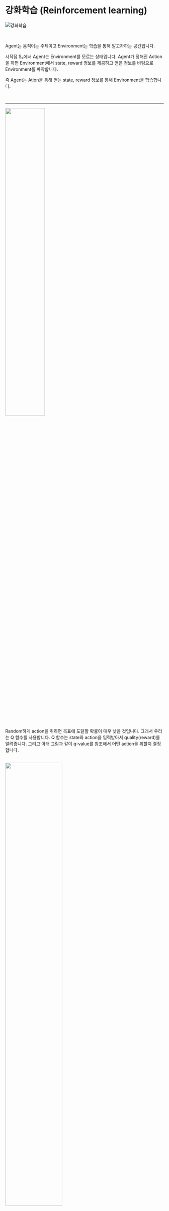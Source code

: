 # 강화학습 (Reinforcement learning)

![강화학습](https://img1.daumcdn.net/thumb/R1280x0/?scode=mtistory2&fname=https%3A%2F%2Fblog.kakaocdn.net%2Fdn%2FBSYLy%2FbtrBiHScI3y%2FBZmggRkeghDSyqomKz55H1%2Fimg.png)

<br>

Agent는 움직이는 주체이고 Environment는 학습을 통해 알고자하는 공간입니다.

시작점 S₀에서 Agent는 Environment를 모르는 상태입니다. 
Agent가 정해진 Action을 하면 Environment에서 state, reward 정보를 제공하고 얻은 정보를 바탕으로  Environment를 파악합니다.

즉 Agent는 Ation을 통해 얻는 state, reward 정보를 통해 Environment을 학습합니다.

<br>

***
 
<img src="https://img1.daumcdn.net/thumb/R1280x0/?scode=mtistory2&fname=https%3A%2F%2Fblog.kakaocdn.net%2Fdn%2FbJUGKr%2FbtrBiroAnvL%2F9EKY4DQW6xO8PtfL6PCpRk%2Fimg.png" width=50%>

<br>

Random하게 action을 취하면 목표에 도달할 확률이 매우 낮을 것입니다. 그래서 우리는 Q 함수를 사용합니다. Q 함수는 state와 action을 입력받아서 quality(reward)를 알려줍니다. 그리고 아래 그림과 같이 q-value를 참조해서 어떤 action을 취할지 결정합니다.

<br>

<img src="https://img1.daumcdn.net/thumb/R1280x0/?scode=mtistory2&fname=https%3A%2F%2Fblog.kakaocdn.net%2Fdn%2FbZtEQr%2FbtrBk8alWRf%2FLhCHTAYdSaTiydR4HuLXh0%2Fimg.png" width="60%">

<br>

<img src="https://img1.daumcdn.net/thumb/R1280x0/?scode=mtistory2&fname=https%3A%2F%2Fblog.kakaocdn.net%2Fdn%2FStr3J%2FbtrBk8nSEet%2FwPISDumuQr9p2m1MIG1cuK%2Fimg.png" width="80%">

<br>

## Table of contents

<a href='#Dummy_Q_learning'>Dummy Q-learning</a><br>
<a href='#Exploit_vs_Exploration'>Exploit vs Exploration</a><br>
<a href='#References'>References</a><br>

<br>

***

<a id='Dummy_Q_learning'></a>

## Dummy Q-learning (table)
>Action을 통해 얻는 보상을 최대화 시키는 알고리즘.  

<br>

<img src="https://img1.daumcdn.net/thumb/R1280x0/?scode=mtistory2&fname=https%3A%2F%2Fblog.kakaocdn.net%2Fdn%2FxDiUx%2FbtrBk8gZbk7%2FM5r1khXxz9tGVyisZLSKKk%2Fimg.png" width="60%">

<br>

> 1. Q-Table의 q-value값을 0으로 초기화합니다.
```python
# Q Table을 모두 0으로 초기화 한다. : 2차원 (number of state, action space) = (16,4)
Q = np.zeros([env.observation_space.n, env.action_space.n])

# entry_point : gym.envs 환경 불러오기
register(
    id='LakeEnv-',
    entry_point='gym.envs.toy_text:FrozenLakeEnv',
    kwargs={'map_name':'4x4', 'is_slippery':False}
)
env = gym.make('LakeEnv-')

state = env.reset() # s₀(시작점)으로 이동
```
<img src="https://img1.daumcdn.net/thumb/R1280x0/?scode=mtistory2&fname=https%3A%2F%2Fblog.kakaocdn.net%2Fdn%2FbIPhBi%2FbtrBlL643Vi%2FumEps7SXkjLn5l7tPRpZmk%2Fimg.png" width="40%">

<br>

> 2. 초기에는 값을 랜덤으로 주고 목표(goal)를 찾기 위해서 여러번의 action을 취합니다. 그리고 목표를 찾았을 때, q-value 값들을 갱신하고 남겨놓음으로써, 다음 에피소드를 진행할 때 목표를 잘 찾을 수 있도록 해줍니다.
```python
for i in range(num_episodes):
        state = env.reset() # state : 0,0부터 시작
        rAll = 0 # tatal reward
        done = False

        action_cnt = 0
        while not done:            
            action = rargmax(q_value[state, :]) #현재 state에서 최대 보상이 있는 action선택

            # Get new state and reward from environment
            new_state, reward, done, _ = env.step(action) # state변경

            # Update Q-Table with new knowledge using learning rate
            q_value[state, action] = reward + np.max(q_value[new_state, :]) #새로운 state에서 방금 행한 행동에 대한 정보 저장.

            state = new_state

```

<img src="https://img1.daumcdn.net/thumb/R1280x0/?scode=mtistory2&fname=https%3A%2F%2Fblog.kakaocdn.net%2Fdn%2F8YVhR%2FbtrBlMETePB%2FkkiWK5nYQtiBScCkN2IKj1%2Fimg.png" width="40%">

<img src="https://img1.daumcdn.net/thumb/R1280x0/?scode=mtistory2&fname=https%3A%2F%2Fblog.kakaocdn.net%2Fdn%2FUDa0q%2FbtrBib0GihO%2FQrplxFBGGmkAs492iyTD8k%2Fimg.png" width="40%">

<img src="https://img1.daumcdn.net/thumb/R1280x0/?scode=mtistory2&fname=https%3A%2F%2Fblog.kakaocdn.net%2Fdn%2FWs654%2FbtrBk8OZL8y%2FFc3U2aS5hVVgCZTc8MWM91%2Fimg.png" width="40%">

<br>

***

<a id='Exploit_vs_Exploration'></a>

## Exploit vs Exploration

Dummy q-learning은 q-value의 최대값을 따라 움직이기 때문에 하나의 경로가 정해진 이후에 더 좋은 경로가 있어도 새로운 길을 찾는 시도를 하지않습니다. 아래와 같이 q-table로 결정된 1번 경로는 최적의 경로가 아니고 2번 경로가 최적의 경로입니다. 이와 같은 문제를 해결하기 위해서 Exploit vs Exploration 알고리즘을 사용합니다. <br>

>Exploit는 이미 알고있는 q-value값을 사용하여 action을 선택하는 것이고, Exploration은 랜덤하게 새로운 action을 선택하는 방법입니다.

<br>

<img src="https://img1.daumcdn.net/thumb/R1280x0/?scode=mtistory2&fname=https%3A%2F%2Fblog.kakaocdn.net%2Fdn%2FbbAUxp%2FbtrBrsVl7AP%2FGJgPVU8nigf7uIUXg6jcik%2Fimg.png" width="50%">

<br>

그래서 우리는 E-greedy 방식을 사용하여 action을 결정합니다.
```python
e = 0.1

if rand < e:  # 랜덤하게 뽑는 값이 e보다 작으면 Exploration(탐험)하게 action
    action = random
else:         # e보다 크면 이미 알고 있는 q-value 값이 최대인 방향으로 action
    action = argmax(Q(s, a))
```

<br>

계속해서 랜덤하게 움직인다면 경로가 어느정도 정해진 이후에도 이상한 경로로 빠질 수 있습니다. <br>

그래서 학습을 거듭할수록 정해진 경로가 나오게 된 이후에도 랜덤하게 움직이는 것을 막기위해서, 학습하는 초기에는 랜덤하게 많이가고 학습 후반부에는 e값을 줄여서 탐험을 줄이고 알고 있는 값을 바탕으로 이동하도록 하는 방법인 decaying E-greedy 를 사용합니다.
```python
for i in range(episodes):
    e = 0.1 / (i + 1)
    if random(1) < e:
        action = random
    else:
        action = argmax(Q(s, a))
```
### <결과>

<img src="https://img1.daumcdn.net/thumb/R1280x0/?scode=mtistory2&fname=https%3A%2F%2Fblog.kakaocdn.net%2Fdn%2FbV3uJt%2FbtrBsZrahb3%2FstJ6LOaG3ZoFCPXFtXwSm0%2Fimg.png" width="60%">

<br>



<a id='References'></a>

## References
[Lecture 3: Dummy Q-learning (table) - Sung Kim](https://www.youtube.com/watch?v=Vd-gmo-qO5E&list=PLlMkM4tgfjnKsCWav-Z2F-MMFRx-2gMGG&index=4)<br>
[Lab 3: Dummy Q-learning (table) - Sung Kim](https://www.youtube.com/watch?v=yOBKtGU6CG0&list=PLlMkM4tgfjnKsCWav-Z2F-MMFRx-2gMGG&index=5)<br>
[강의 슬라이드](http://hunkim.github.io/ml/)

---

[Lecture 4: Q-learning (table) exploit&exploration and discounted reward](https://www.youtube.com/watch?v=MQ-3QScrFSI&list=PLlMkM4tgfjnKsCWav-Z2F-MMFRx-2gMGG&index=6)<br>
